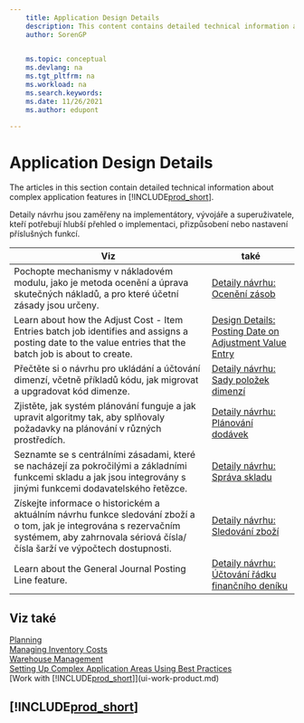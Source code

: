 ```yaml
---
    title: Application Design Details
    description: This content contains detailed technical information about complex application features in Business Central.
    author: SorenGP

    
    ms.topic: conceptual
    ms.devlang: na
    ms.tgt_pltfrm: na
    ms.workload: na
    ms.search.keywords:
    ms.date: 11/26/2021
    ms.author: edupont

---
```

# Application Design Details

The articles in this section contain detailed technical information about complex application features in [!INCLUDE[prod_short](includes/prod_short.md)].

Detaily návrhu jsou zaměřeny na implementátory, vývojáře a superuživatele, kteří potřebují hlubší přehled o implementaci, přizpůsobení nebo nastavení příslušných funkcí.

| **Viz** | **také** |
|------------|-------------|  
| Pochopte mechanismy v nákladovém modulu, jako je metoda ocenění a úprava skutečných nákladů, a pro které účetní zásady jsou určeny. | [Detaily návrhu: Ocenění zásob](design-details-inventory-costing.md) |
| Learn about how the Adjust Cost - Item Entries batch job identifies and assigns a posting date to the value entries that the batch job is about to create. | [Design Details: Posting Date on Adjustment Value Entry](design-details-inventory-adjustment-value-entry-posting-date.md) |
| Přečtěte si o návrhu pro ukládání a účtování dimenzí, včetně příkladů kódu, jak migrovat a upgradovat kód dimenze. | [Detaily návrhu: Sady položek dimenzí](design-details-dimension-set-entries-overview.md) |
| Zjistěte, jak systém plánování funguje a jak upravit algoritmy tak, aby splňovaly požadavky na plánování v různých prostředích. | [Detaily návrhu: Plánování dodávek](design-details-supply-planning.md) |
| Seznamte se s centrálními zásadami, které se nacházejí za pokročilými a základními funkcemi skladu a jak jsou integrovány s jinými funkcemi dodavatelského řetězce. | [Detaily návrhu: Správa skladu](design-details-warehouse-management.md) |
| Získejte informace o historickém a aktuálním návrhu funkce sledování zboží a o tom, jak je integrována s rezervačním systémem, aby zahrnovala sériová čísla/čísla šarží ve výpočtech dostupnosti. | [Detaily návrhu: Sledování zboží](design-details-item-tracking.md) |
| Learn about the General Journal Posting Line feature. | [Detaily návrhu: Účtování řádku finančního deníku](design-details-general-journal-post-line.md) |

## Viz také

[Planning](production-planning.md)  
[Managing Inventory Costs](finance-manage-inventory-costs.md)  
[Warehouse Management](warehouse-manage-warehouse.md)  
[Setting Up Complex Application Areas Using Best Practices](set-up-complex-application-areas-using-best-practices.md)  
[Work with [!INCLUDE[prod_short](includes/prod_short.md)]](ui-work-product.md)

## [!INCLUDE[prod_short](includes/free_trial_md.md)]
